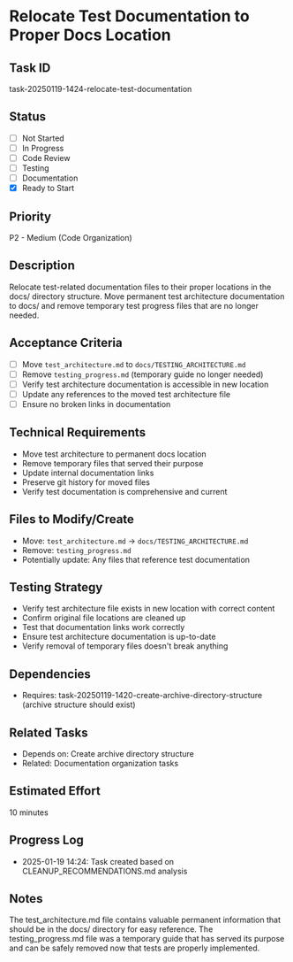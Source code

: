 # Relocate Test Documentation to Proper Docs Location

## Task ID

task-20250119-1424-relocate-test-documentation

## Status

- [ ] Not Started
- [ ] In Progress
- [ ] Code Review
- [ ] Testing
- [ ] Documentation
- [x] Ready to Start

## Priority

P2 - Medium (Code Organization)

## Description

Relocate test-related documentation files to their proper locations in the docs/ directory structure. Move permanent test architecture documentation to docs/ and remove temporary test progress files that are no longer needed.

## Acceptance Criteria

- [ ] Move `test_architecture.md` to `docs/TESTING_ARCHITECTURE.md`
- [ ] Remove `testing_progress.md` (temporary guide no longer needed)
- [ ] Verify test architecture documentation is accessible in new location
- [ ] Update any references to the moved test architecture file
- [ ] Ensure no broken links in documentation

## Technical Requirements

- Move test architecture to permanent docs location
- Remove temporary files that served their purpose
- Update internal documentation links
- Preserve git history for moved files
- Verify test documentation is comprehensive and current

## Files to Modify/Create

- Move: `test_architecture.md` → `docs/TESTING_ARCHITECTURE.md`
- Remove: `testing_progress.md`
- Potentially update: Any files that reference test documentation

## Testing Strategy

- Verify test architecture file exists in new location with correct content
- Confirm original file locations are cleaned up
- Test that documentation links work correctly
- Ensure test architecture documentation is up-to-date
- Verify removal of temporary files doesn't break anything

## Dependencies

- Requires: task-20250119-1420-create-archive-directory-structure (archive structure should exist)

## Related Tasks

- Depends on: Create archive directory structure
- Related: Documentation organization tasks

## Estimated Effort

10 minutes

## Progress Log

- 2025-01-19 14:24: Task created based on CLEANUP_RECOMMENDATIONS.md analysis

## Notes

The test_architecture.md file contains valuable permanent information that should be in the docs/ directory for easy reference. The testing_progress.md file was a temporary guide that has served its purpose and can be safely removed now that tests are properly implemented.
